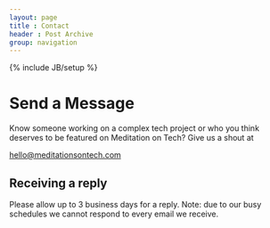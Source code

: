 ```yaml
---
layout: page
title : Contact
header : Post Archive
group: navigation
---
```

{% include JB/setup %}

# Send a Message

Know someone working on a complex tech project or who you think deserves to be featured on Meditation on Tech? Give us a shout at

hello@meditationsontech.com

## Receiving a reply

Please allow up to 3 business days for a reply. Note: due to our busy schedules we cannot respond to every email we receive.